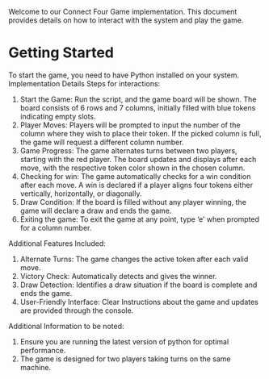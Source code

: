 Welcome to our Connect Four Game implementation. This document provides details on how to interact with the system and play the game.

# Getting Started

To start the game, you need to have Python installed on your system.
Implementation Details
Steps for interactions:
1) Start the Game: 
Run the script, and the game board will be shown.
The board consists of 6 rows and 7 columns, initially filled with blue tokens indicating empty slots.
2) Player Moves: 
Players will be prompted to input the number of the column where they wish to place their token.
If the picked column is full, the game will request a different column number.
3) Game Progress:
The game alternates turns between two players, starting with the red player.
The board updates and displays after each move, with the respective token color shown in the chosen column.
4) Checking for win:
The game automatically checks for a win condition after each move.
A win is declared if a player aligns four tokens either vertically, horizontally, or diagonally.
5) Draw Condition:
If the board is filled without any player winning, the game will declare a draw and ends the game.
6) Exiting the game:
To exit the game at any point, type ‘e’ when prompted for a column number.


Additional Features Included:
1) Alternate Turns: The game changes the active token after each valid move.
2) Victory Check: Automatically detects and gives the winner.
3) Draw Detection: Identifies a draw situation if the board is complete and ends the game.
4) User-Friendly Interface: Clear Instructions about the game and updates are provided through the console.



Additional Information to be noted:
1) Ensure you are running the latest version of python for optimal performance.
2) The game is designed for two players taking turns on the same machine.
